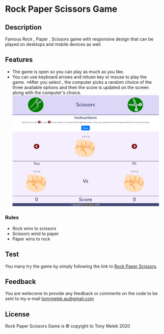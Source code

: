 # Rock Paper Scissors Game
## Description
Famous Rock , Paper , Scissors game with responsive design that can be played on desktops and mobile devices as well.
## Features
* The game is open so you can play as much as you like.
*  You can use keyboard arrows and retuen key or mouse to play the game.
*After you select , the computer picks a random choice of the three available options and then the score is updated on the screen along with the computer's choice.
![Screen_shot](./images/rps.png)
### Rules
* Rock wins to scissors
* Scissors wind to paper
* Paper wins to rock

## Test
You many try the game by simply following the link to [Rock Paper Scissors](https://tonymelek.github.io/rock_paper_scissors/).

## Feedback
You are welecome to provide any feedback or comments on the code to be sent to my e-mail [tonymelek.au@gmail.com](mailto:tonymelek.au@gmail.com)

## License
Rock Paper Scissors Game is &copy; copyight to Tony Melek 2020